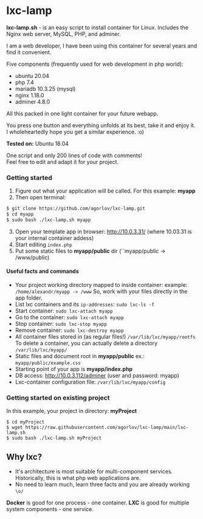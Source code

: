 # lxc-lamp

**lxc-lamp.sh** - is an easy script to install container for Linux. Includes the Nginx web server, MySQL, PHP, and adminer.

I am a web developer, I have been using this container for several years and find it convenient.

Five components (frequently used for web development in php world):

- ubuntu 20.04 
- php 7.4
- mariadb 10.3.25 (mysql)
- nginx 1.18.0
- adminer 4.8.0 

All this packed in one light container for your future webapp.

You press one button and everything unfolds at its best, take it and enjoy it.
I wholeheartedly hope you get a similar experience. :o)


**Tested on:** Ubuntu 18.04

One script and only 200 lines of code with comments!\
Feel free to edit and adapt it for your project.


### Getting started

1. Figure out what your application will be called. For this example: **myapp**
2. Then open terminal:
 ```bash
 $ git clone https://github.com/agorlov/lxc-lamp.git
 $ cd myapp
 $ sudo bash ./lxc-lamp.sh myapp
 ```
3. Open your template app in browser: http://10.0.3.31/ (where 10.03.31 is your internal container addess)
4. Start editing ``index.php`` 
5. Put some static files to **myapp/public** dir (``myapp/public -> /www/public)


#### Useful facts and commands

- Your project working directory mapped to inside container:
  example: ``/home/alexandr/myapp -> /www``
  So, work with your files directly in the app folder.
- List lxc containers and its ``ip-addresses``: ``sudo lxc-ls -f``
- Start container: ``sudo lxc-attach myapp``
- Go to the container: ``sudo lxc-attach myapp``
- Stop container: ``sudo lxc-stop myapp``
- Remove container: ``sudo lxc-destroy myapp``
- All container files stored in (as regular files!) ``/var/lib/lxc/myapp/rootfs``
  To delete a container, you can actually delete a directory ``/var/lib/lxc/myapp/``
- Static files and document root in **myapp/public** ex.: ``myapp/public/example.css``
- Starting point of your app is **myapp/index.php**
- DB access: http://10.0.3.112/adminer (user and password: myapp)
- Lxc-container configuration file: ``/var/lib/lxc/myapp/config``

### Getting started on existing project

In this example, your project in directory: **myProject**

```
$ cd myProject
$ wget https://raw.githubusercontent.com/agorlov/lxc-lamp/main/lxc-lamp.sh
$ sudo bash ./lxc-lamp.sh myProject
```

## Why lxc?

- It's architecture is most suitable for multi-component services.
  Historically, this is what php web applications are.
- No need to learn much, learn three facts and you are already working ``\o/``

**Docker** is good for one process - one container.
**LXC** is good for multiple system components - one service.


